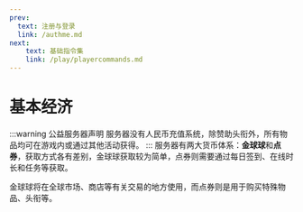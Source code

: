 ```yaml
---
prev:
  text: 注册与登录
  link: /authme.md
next:
    text: 基础指令集
    link: /play/playercommands.md
---
```



# 基本经济
:::warning 公益服务器声明
服务器没有人民币充值系统，除赞助头衔外，所有物品均可在游戏内或通过其他活动获得。
:::
服务器有两大货币体系：**金球球**和**点券**，获取方式各有差别，金球球获取较为简单，点券则需要通过每日签到、在线时长和任务等获取。

金球球将在全球市场、商店等有关交易的地方使用，而点券则是用于购买特殊物品、头衔等。